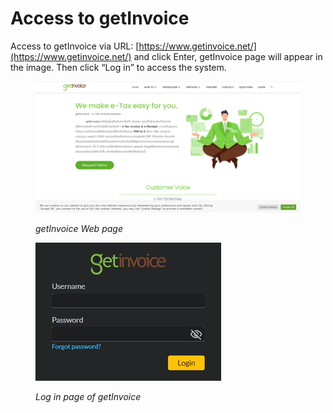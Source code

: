 # Access to getInvoice

Access to getInvoice via URL:  [https://www.getinvoice.net/](https://www.getinvoice.net/)  and click Enter, getInvoice page will appear in the image. Then click “Log in” to access the system.

<figure><img src="../.gitbook/assets/image (75) (1).png" alt=""><figcaption><p><em>getInvoice Web page</em></p></figcaption></figure>

<figure><img src="../.gitbook/assets/image (28) (1).png" alt=""><figcaption><p><em>Log in page of getInvoice</em></p></figcaption></figure>

